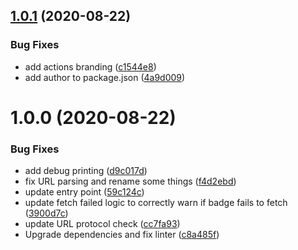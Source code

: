 ## [1.0.1](https://github.com/prototypicalpro/compile-badges-action/compare/v1.0.0...v1.0.1) (2020-08-22)


### Bug Fixes

* add actions branding ([c1544e8](https://github.com/prototypicalpro/compile-badges-action/commit/c1544e87e87e22fecde4e2896a3d70007613fd0c))
* add author to package.json ([4a9d009](https://github.com/prototypicalpro/compile-badges-action/commit/4a9d009c13e3b7f64ef585e54ee795e5899bc7ad))

# 1.0.0 (2020-08-22)


### Bug Fixes

* add debug printing ([d9c017d](https://github.com/prototypicalpro/compile-badges-action/commit/d9c017d3f6ab1292ee55a36117e6f361693903af))
* fix URL parsing and rename some things ([f4d2ebd](https://github.com/prototypicalpro/compile-badges-action/commit/f4d2ebd9679a3b561792f25d884e1c68f45646ed))
* update entry point ([59c124c](https://github.com/prototypicalpro/compile-badges-action/commit/59c124c5ec7aa2799b5d1b8654e1d40a70852cad))
* update fetch failed logic to correctly warn if badge fails to fetch ([3900d7c](https://github.com/prototypicalpro/compile-badges-action/commit/3900d7c25f49be186b68c1898ea9ed43d08f26f4))
* update URL protocol check ([cc7fa93](https://github.com/prototypicalpro/compile-badges-action/commit/cc7fa935cf2c054187d9b822cd0a89a04a044367))
* Upgrade dependencies and fix linter ([c8a485f](https://github.com/prototypicalpro/compile-badges-action/commit/c8a485f4a9acf21acfe8127c64a446a2258d4fd2))
